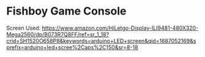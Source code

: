 # Fishboy Game Console

Screen Used: https://www.amazon.com/HiLetgo-Display-ILI9481-480X320-Mega2560/dp/B073R7Q8FF/ref=sr_1_18?crid=SH1520O658P8&keywords=arduino+LED+screen&qid=1687052169&sprefix=arduino+led+scree%2Caps%2C150&sr=8-18
